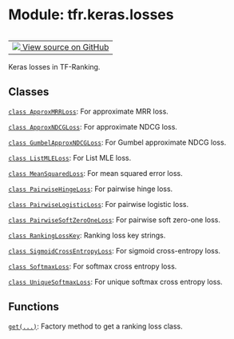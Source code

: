 <div itemscope itemtype="http://developers.google.com/ReferenceObject">
<meta itemprop="name" content="tfr.keras.losses" />
<meta itemprop="path" content="Stable" />
</div>

# Module: tfr.keras.losses

<!-- Insert buttons and diff -->

<table class="tfo-notebook-buttons tfo-api" align="left">

<td>
  <a target="_blank" href="https://github.com/tensorflow/ranking/tree/master/tensorflow_ranking/python/keras/losses.py">
    <img src="https://www.tensorflow.org/images/GitHub-Mark-32px.png" />
    View source on GitHub
  </a>
</td>
</table>

Keras losses in TF-Ranking.

## Classes

[`class ApproxMRRLoss`](../../tfr/keras/losses/ApproxMRRLoss.md): For
approximate MRR loss.

[`class ApproxNDCGLoss`](../../tfr/keras/losses/ApproxNDCGLoss.md): For
approximate NDCG loss.

[`class GumbelApproxNDCGLoss`](../../tfr/keras/losses/GumbelApproxNDCGLoss.md):
For Gumbel approximate NDCG loss.

[`class ListMLELoss`](../../tfr/keras/losses/ListMLELoss.md): For List MLE loss.

[`class MeanSquaredLoss`](../../tfr/keras/losses/MeanSquaredLoss.md): For mean
squared error loss.

[`class PairwiseHingeLoss`](../../tfr/keras/losses/PairwiseHingeLoss.md): For
pairwise hinge loss.

[`class PairwiseLogisticLoss`](../../tfr/keras/losses/PairwiseLogisticLoss.md):
For pairwise logistic loss.

[`class PairwiseSoftZeroOneLoss`](../../tfr/keras/losses/PairwiseSoftZeroOneLoss.md):
For pairwise soft zero-one loss.

[`class RankingLossKey`](../../tfr/keras/losses/RankingLossKey.md): Ranking loss
key strings.

[`class SigmoidCrossEntropyLoss`](../../tfr/keras/losses/SigmoidCrossEntropyLoss.md):
For sigmoid cross-entropy loss.

[`class SoftmaxLoss`](../../tfr/keras/losses/SoftmaxLoss.md): For softmax cross
entropy loss.

[`class UniqueSoftmaxLoss`](../../tfr/keras/losses/UniqueSoftmaxLoss.md): For
unique softmax cross entropy loss.

## Functions

[`get(...)`](../../tfr/keras/losses/get.md): Factory method to get a ranking
loss class.
